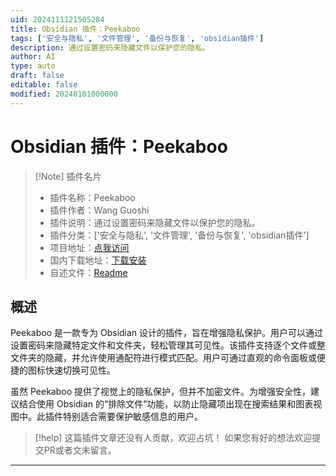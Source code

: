 ```yaml
---
uid: 2024111121505284
title: Obsidian 插件：Peekaboo
tags: ['安全与隐私', '文件管理', '备份与恢复', 'obsidian插件']
description: 通过设置密码来隐藏文件以保护您的隐私。
author: AI
type: auto
draft: false
editable: false
modified: 20240101000000
---
```


# Obsidian 插件：Peekaboo

> [!Note] 插件名片
> - 插件名称：Peekaboo
> - 插件作者：Wang Guoshi
> - 插件说明：通过设置密码来隐藏文件以保护您的隐私。
> - 插件分类：['安全与隐私', '文件管理', '备份与恢复', 'obsidian插件']
> - 项目地址：[点我访问](https://github.com/Lio5n/peekaboo)
> - 国内下载地址：[下载安装](https://pkmer.cn/products/plugin/pluginMarket/?peekaboo)
> - 自述文件：[Readme](https://ghproxy.net/https://raw.githubusercontent.com/Lio5n/peekaboo/main/README.md)



## 概述

Peekaboo 是一款专为 Obsidian 设计的插件，旨在增强隐私保护。用户可以通过设置密码来隐藏特定文件和文件夹，轻松管理其可见性。该插件支持逐个文件或整文件夹的隐藏，并允许使用通配符进行模式匹配。用户可通过直观的命令面板或便捷的图标快速切换可见性。

虽然 Peekaboo 提供了视觉上的隐私保护，但并不加密文件。为增强安全性，建议结合使用 Obsidian 的“排除文件”功能，以防止隐藏项出现在搜索结果和图表视图中。此插件特别适合需要保护敏感信息的用户。


> [!help] 
> 这篇插件文章还没有人贡献，欢迎占坑！
> 如果您有好的想法欢迎提交PR或者文末留言。
> 

---




